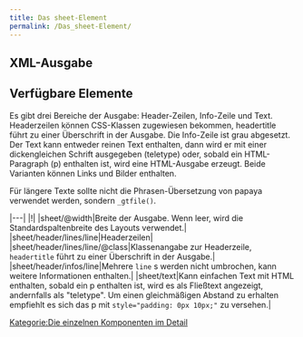 ```yaml
---
title: Das sheet-Element
permalink: /Das_sheet-Element/
---
```


XML-Ausgabe
-----------

Verfügbare Elemente
-------------------

Es gibt drei Bereiche der Ausgabe: Header-Zeilen, Info-Zeile und Text. Headerzeilen können CSS-Klassen zugewiesen bekommen, headertitle führt zu einer Überschrift in der Ausgabe. Die Info-Zeile ist grau abgesetzt. Der Text kann entweder reinen Text enthalten, dann wird er mit einer dickengleichen Schrift ausgegeben (teletype) oder, sobald ein HTML-Paragraph (p) enthalten ist, wird eine HTML-Ausgabe erzeugt. Beide Varianten können Links und Bilder enthalten.

Für längere Texte sollte nicht die Phrasen-Übersetzung von papaya verwendet werden, sondern `_gtfile()`.

|---|
|!|
|sheet/@width|Breite der Ausgabe. Wenn leer, wird die Standardspaltenbreite des Layouts verwendet.|
|sheet/header/lines/line|Headerzeilen|
|sheet/header/lines/line/@class|Klassenangabe zur Headerzeile, `headertitle` führt zu einer Überschrift in der Ausgabe.|
|sheet/header/infos/line|Mehrere `line` s werden nicht umbrochen, kann weitere Informationen enthalten.|
|sheet/text|Kann einfachen Text mit HTML enthalten, sobald ein p enthalten ist, wird es als Fließtext angezeigt, andernfalls als "teletype". Um einen gleichmäßigen Abstand zu erhalten empfiehlt es sich das p mit `style="padding: 0px 10px;"` zu versehen.|

[Kategorie:Die einzelnen Komponenten im Detail](Kategorie:Die_einzelnen_Komponenten_im_Detail )
